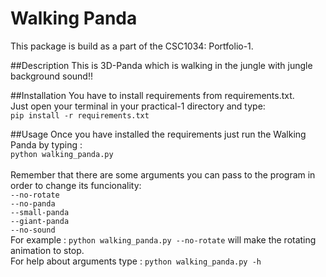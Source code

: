 Walking Panda
===========
This package is build as a part of the CSC1034: Portfolio-1.

##Description
This is 3D-Panda which is walking in the jungle with jungle background sound!!

##Installation
You have to install requirements from requirements.txt.
<br>
Just open your terminal in your practical-1 directory and type:
<br>
`pip install -r requirements.txt`

##Usage
Once you have installed the requirements just run the Walking Panda by typing :
<br>
`python walking_panda.py`
<br>
<br>
Remember that there are some arguments you can pass to the program in order to change its funcionality:
<br>
`--no-rotate` <br>
`--no-panda`  <br>
`--small-panda` <br>
`--giant-panda` <br>
`--no-sound` <br>
For example : `python walking_panda.py --no-rotate` will make the rotating animation to stop.
<br>
For help about arguments type : `python walking_panda.py -h`